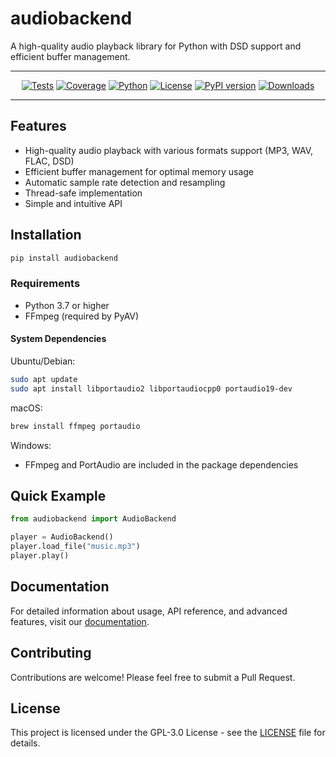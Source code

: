 # audiobackend

A high-quality audio playback library for Python with DSD support and efficient buffer management.

<div align="center">

---

[![Tests](https://img.shields.io/github/actions/workflow/status/Niamorro/audiobackend/tests.yml?style=for-the-badge&logo=github&label=Tests)](https://github.com/Niamorro/audiobackend/actions/workflows/tests.yml)
[![Coverage](https://img.shields.io/codecov/c/github/Niamorro/audiobackend?style=for-the-badge&logo=codecov&labelColor=2B2D3A)](https://codecov.io/gh/Niamorro/audiobackend)
[![Python](https://img.shields.io/badge/Python-3.7%2B-blue?style=for-the-badge&logo=python&logoColor=white&labelColor=2B2D3A)](https://pypi.org/project/audiobackend/)
[![License](https://img.shields.io/badge/License-GPL%203.0-green.svg?style=for-the-badge&labelColor=2B2D3A)](https://opensource.org/licenses/GPL-3.0)
[![PyPI version](https://img.shields.io/pypi/v/audiobackend.svg?style=for-the-badge&logo=pypi&logoColor=white&labelColor=2B2D3A)](https://pypi.org/project/audiobackend/)
[![Downloads](https://img.shields.io/pypi/dm/audiobackend?style=for-the-badge&logo=python&labelColor=2B2D3A)](https://pypi.org/project/audiobackend/)

---

</div>


## Features

- High-quality audio playback with various formats support (MP3, WAV, FLAC, DSD)
- Efficient buffer management for optimal memory usage
- Automatic sample rate detection and resampling
- Thread-safe implementation
- Simple and intuitive API

## Installation

```bash
pip install audiobackend
```

### Requirements

- Python 3.7 or higher
- FFmpeg (required by PyAV)

#### System Dependencies

Ubuntu/Debian:
```bash
sudo apt update
sudo apt install libportaudio2 libportaudiocpp0 portaudio19-dev
```

macOS:
```bash
brew install ffmpeg portaudio
```

Windows:
- FFmpeg and PortAudio are included in the package dependencies

## Quick Example

```python
from audiobackend import AudioBackend

player = AudioBackend()
player.load_file("music.mp3")
player.play()
```

## Documentation

For detailed information about usage, API reference, and advanced features, visit our [documentation](https://niamorro.github.io/audiobackend/).

## Contributing

Contributions are welcome! Please feel free to submit a Pull Request.

## License

This project is licensed under the GPL-3.0 License - see the [LICENSE](LICENSE) file for details.